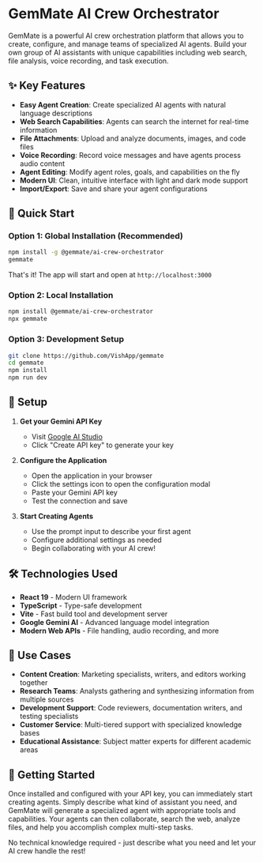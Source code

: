 # GemMate AI Crew Orchestrator

GemMate is a powerful AI crew orchestration platform that allows you to create, configure, and manage teams of specialized AI agents. Build your own group of AI assistants with unique capabilities including web search, file analysis, voice recording, and task execution.

## ✨ Key Features

- **Easy Agent Creation**: Create specialized AI agents with natural language descriptions
- **Web Search Capabilities**: Agents can search the internet for real-time information
- **File Attachments**: Upload and analyze documents, images, and code files
- **Voice Recording**: Record voice messages and have agents process audio content
- **Agent Editing**: Modify agent roles, goals, and capabilities on the fly
- **Modern UI**: Clean, intuitive interface with light and dark mode support
- **Import/Export**: Save and share your agent configurations

## 🚀 Quick Start

### Option 1: Global Installation (Recommended)

```bash
npm install -g @gemmate/ai-crew-orchestrator
gemmate
```

That's it! The app will start and open at `http://localhost:3000`

### Option 2: Local Installation

```bash
npm install @gemmate/ai-crew-orchestrator
npx gemmate
```

### Option 3: Development Setup

```bash
git clone https://github.com/VishApp/gemmate
cd gemmate
npm install
npm run dev
```

## 🔧 Setup

1. **Get your Gemini API Key**
   - Visit [Google AI Studio](https://aistudio.google.com/app/apikey)
   - Click "Create API key" to generate your key

2. **Configure the Application**
   - Open the application in your browser
   - Click the settings icon to open the configuration modal
   - Paste your Gemini API key
   - Test the connection and save

3. **Start Creating Agents**
   - Use the prompt input to describe your first agent
   - Configure additional settings as needed
   - Begin collaborating with your AI crew!

## 🛠️ Technologies Used

- **React 19** - Modern UI framework
- **TypeScript** - Type-safe development
- **Vite** - Fast build tool and development server
- **Google Gemini AI** - Advanced language model integration
- **Modern Web APIs** - File handling, audio recording, and more

## 🎯 Use Cases

- **Content Creation**: Marketing specialists, writers, and editors working together
- **Research Teams**: Analysts gathering and synthesizing information from multiple sources
- **Development Support**: Code reviewers, documentation writers, and testing specialists
- **Customer Service**: Multi-tiered support with specialized knowledge bases
- **Educational Assistance**: Subject matter experts for different academic areas

## 📱 Getting Started

Once installed and configured with your API key, you can immediately start creating agents. Simply describe what kind of assistant you need, and GemMate will generate a specialized agent with appropriate tools and capabilities. Your agents can then collaborate, search the web, analyze files, and help you accomplish complex multi-step tasks.

No technical knowledge required - just describe what you need and let your AI crew handle the rest!